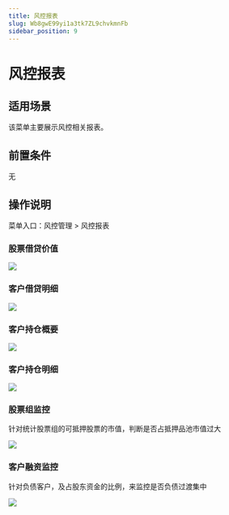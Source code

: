 ```yaml
---
title: 风控报表
slug: Wb8gwE99yi1a3tk7ZL9chvkmnFb
sidebar_position: 9
---
```



# 风控报表

## 适用场景

该菜单主要展示风控相关报表。

## 前置条件

无

## 操作说明

菜单入口：风控管理 &gt; 风控报表

### 股票借贷价值

<img src="/assets/LcdLbpsKFoRXXSxhnK8cfDyWn7M.png" src-width="3194" src-height="1368" align="center"/>

### 客户借贷明细

<img src="/assets/IHpab6lMloLFoHxzhwVc7YvjnYg.png" src-width="3184" src-height="1298" align="center"/>

### 客户持仓概要

<img src="/assets/OrbDbNC8foukOIxLvRic3Bh6nWh.png" src-width="3216" src-height="1224" align="center"/>

### 客户持仓明细

<img src="/assets/ModTbcfZco7PVtxagRicMnGBnmh.png" src-width="3212" src-height="1206" align="center"/>

### 股票组监控

针对统计股票组的可抵押股票的市值，判断是否占抵押品池市值过大

<img src="/assets/RUAhbWZYkoPX5Mxoejeco1HTnDc.png" src-width="3144" src-height="978" align="center"/>

### 客户融资监控

针对负债客户，及占股东资金的比例，来监控是否负债过渡集中

<img src="/assets/YKbtbvdSdo4oXxxl7SjcH8Kmn2e.png" src-width="3236" src-height="1446" align="center"/>


